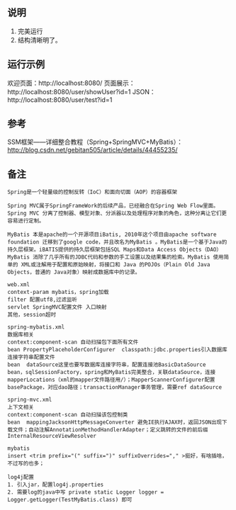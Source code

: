 ## 说明

1. 完美运行
2. 结构清晰明了。

## 运行示例

欢迎页面：http://localhost:8080/
页面展示：http://localhost:8080/user/showUser?id=1
JSON：http://localhost:8080/user/test?id=1

## 参考

SSM框架——详细整合教程（Spring+SpringMVC+MyBatis）：http://blog.csdn.net/gebitan505/article/details/44455235/

## 备注

```
Spring是一个轻量级的控制反转（IoC）和面向切面（AOP）的容器框架

Spring MVC属于SpringFrameWork的后续产品，已经融合在Spring Web Flow里面。Spring MVC 分离了控制器、模型对象、分派器以及处理程序对象的角色，这种分离让它们更容易进行定制。

MyBatis 本是apache的一个开源项目iBatis, 2010年这个项目由apache software foundation 迁移到了google code，并且改名为MyBatis 。MyBatis是一个基于Java的持久层框架。iBATIS提供的持久层框架包括SQL Maps和Data Access Objects（DAO）MyBatis 消除了几乎所有的JDBC代码和参数的手工设置以及结果集的检索。MyBatis 使用简单的 XML或注解用于配置和原始映射，将接口和 Java 的POJOs（Plain Old Java Objects，普通的 Java对象）映射成数据库中的记录。

web.xml
context-param mybatis，spring加载
filter 配置utf8,过滤监听
servlet SpringMVC配置文件 入口映射
其他，session超时

spring-mybatis.xml
数据库相关
context:component-scan 自动扫描包下面所有文件
bean PropertyPlaceholderConfigurer  classpath:jdbc.properties引入数据库连接字符串配置文件
bean  dataSource这里也要写数据库连接字符串，配置连接池BasicDataSource
bean，sqlSessionFactory，spring和MyBatis完美整合，关联dataSource，连接mapperLocations（xml的mapper文件路径用/）；MapperScannerConfigurer配置basePackage，对应dao路径；transactionManager事务管理，需要ref dataSource

spring-mvc.xml
上下文相关
context:component-scan 自动扫描该包控制类
bean  mappingJacksonHttpMessageConverter 避免IE执行AJAX时，返回JSON出现下载文件；自动注解AnnotationMethodHandlerAdapter；定义跳转的文件的前后缀InternalResourceViewResolver

mybatis
insert <trim prefix="(" suffix=")" suffixOverrides="," >挺好，有啥插啥，不过写的也多；

log4j配置
1. 引入jar，配置log4j.properties
2. 需要log的java中写	private static Logger logger = Logger.getLogger(TestMyBatis.class) 即可
```